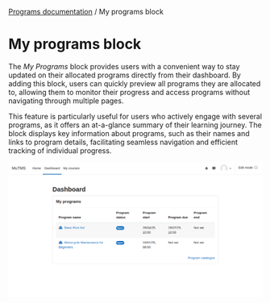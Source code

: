 [Programs documentation](index.md) / My programs block

# My programs block

The _My Programs_ block provides users with a convenient way to stay updated on their allocated programs directly
from their dashboard. By adding this block, users can quickly preview all programs they are allocated to, allowing
them to monitor their progress and access programs without navigating through multiple pages.

This feature is particularly useful for users who actively engage with several programs, as it offers an at-a-glance
summary of their learning journey. The block displays key information about programs, such as their names and links
to program details, facilitating seamless navigation and efficient tracking of individual progress.

![My programs](img/dashboard_my_programs.png)  
